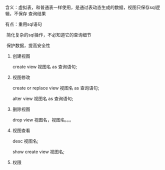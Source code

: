 含义：虚拟表，和普通表一样使用，是通过表动态生成的数据，视图只保存sql逻辑，不保存			查询结果

有点：重用sql语句

​			简化复杂的sql操作，不必知道它的查询细节

​			保护数据，提高安全性



1. 创建视图

   create view 视图名 as 查询语句;

2. 视图修改

   create or replace view 视图名 as 查询语句;

   alter view 视图名 as 查询语句;

3. 删除视图

   drop view 视图名，视图名。。。

4. 视图查看

   desc 视图名;

   show create view 视图名;

5. 权限